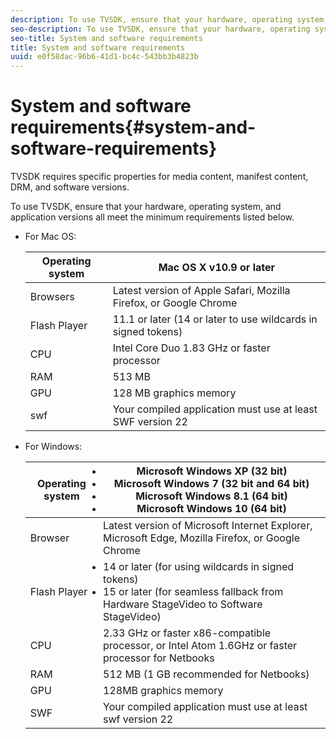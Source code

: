 ```yaml
---
description: To use TVSDK, ensure that your hardware, operating system, and application versions all meet the minimum requirements listed below.
seo-description: To use TVSDK, ensure that your hardware, operating system, and application versions all meet the minimum requirements listed below.
seo-title: System and software requirements
title: System and software requirements
uuid: e0f58dac-96b6-41d1-bc4c-543bb3b4823b
---
```


# System and software requirements{#system-and-software-requirements}

TVSDK requires specific properties for media content, manifest content, DRM, and software versions.

To use TVSDK, ensure that your hardware, operating system, and application versions all meet the minimum requirements listed below.

<!--<a id="section_FD9C110E85BB483B869FBB94E5662710"></a>-->

* For Mac OS: 

  |  Operating system  | Mac OS X v10.9 or later  |
  |---|---|
  |  Browsers  |Latest version of Apple Safari, Mozilla Firefox, or Google Chrome  |
  |  Flash Player  | 11.1 or later (14 or later to use wildcards in signed tokens)  |
  |  CPU  | Intel Core Duo 1.83 GHz or faster processor  |
  |  RAM  | 513 MB  |
  |  GPU  | 128 MB graphics memory  |
  |  swf  | Your compiled application must use at least SWF version 22  |

* For Windows: 

  | Operating system  | <li>Microsoft Windows XP (32 bit)</li><li>Microsoft Windows 7 (32 bit and 64 bit)</li><li>Microsoft Windows 8.1 (64 bit)</li><li>Microsoft Windows 10 (64 bit)</li>  |
  |---|---|
  | Browser |  Latest version of Microsoft Internet Explorer, Microsoft Edge, Mozilla Firefox, or Google Chrome  |
  | Flash Player  | <li>14 or later (for using wildcards in signed tokens)</li><li>15 or later (for seamless fallback from Hardware StageVideo to Software StageVideo)</li> |
  | CPU | 2.33 GHz or faster x86-compatible processor, or Intel Atom 1.6GHz or faster processor for Netbooks  |
  | RAM | 512 MB (1 GB recommended for Netbooks) |
  | GPU | 128MB graphics memory |
  | SWF | Your compiled application must use at least swf version 22  |
